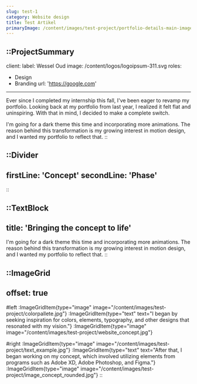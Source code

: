 ```yaml
---
slug: test-1
category: Website design
title: Test Artikel
primaryImage: /content/images/test-project/portfolio-details-main-image.jpg
---
```


::ProjectSummary
---
client:
  label: Wessel Oud
  image: /content/logos/logoipsum-311.svg
roles:
  - Design
  - Branding
url: 'https://google.com'
---
Ever since I completed my internship this fall, I've been eager to revamp my portfolio. Looking back at my portfolio from last year, I realized it felt flat and uninspiring. With that in mind, I decided to make a complete switch.

I'm going for a dark theme this time and incorporating more animations. The reason behind this transformation is my growing interest in motion design, and I wanted my portfolio to reflect that.
::

::Divider
---
firstLine: 'Concept'
secondLine: 'Phase'
---
::

::TextBlock
---
title: 'Bringing the concept to life'
---
I'm going for a dark theme this time and incorporating more animations. The reason behind this transformation is my growing interest in motion design, and I wanted my portfolio to reflect that.
::

::ImageGrid
---
offset: true
---
#left
:ImageGridItem{type="image" image="/content/images/test-project/colorpallete.jpg"}
:ImageGridItem{type="text" text="I began by seeking inspiration for colors, elements, typography, and other designs that resonated with my vision."}
:ImageGridItem{type="image" image="/content/images/test-project/website_concept.jpg"}

#right
:ImageGridItem{type="image" image="/content/images/test-project/text_example.jpg"}
:ImageGridItem{type="text" text="After that, I began working on my concept, which involved utilizing elements from programs such as Adobe XD, Adobe Photoshop, and Figma."}
:ImageGridItem{type="image" image="/content/images/test-project/image_concept_rounded.jpg"}
::
